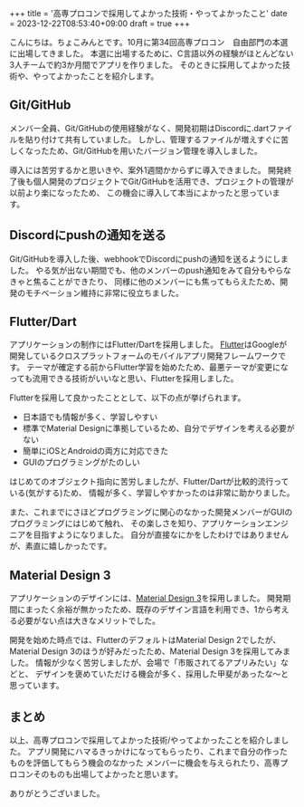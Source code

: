 +++
title = '高専プロコンで採用してよかった技術・やってよかったこと'
date = 2023-12-22T08:53:40+09:00
draft = true
+++

こんにちは。ちょこみんとです。10月に第34回高専プロコン　自由部門の本選に出場してきました。
本選に出場するために、C言語以外の経験がほとんどない3人チームで約3か月間でアプリを作りました。
そのときに採用してよかった技術や、やってよかったことを紹介します。

## Git/GitHub

メンバー全員、Git/GitHubの使用経験がなく、開発初期はDiscordに.dartファイルを貼り付けて共有していました。
しかし、管理するファイルが増えすぐに苦しくなったため、Git/GitHubを用いたバージョン管理を導入しました。

導入には苦労するかと思いきや、案外1週間かからずに導入できました。
開発終了後も個人開発のプロジェクトでGit/GitHubを活用でき、プロジェクトの管理が以前より楽になったため、
この機会に導入して本当によかったと思っています。

## Discordにpushの通知を送る

Git/GitHubを導入した後、webhookでDiscordにpushの通知を送るようにしました。
やる気が出ない期間でも、他のメンバーのpush通知をみて自分もやらなきゃと焦ることができたり、
同様に他のメンバーにも焦ってもらえたため、開発のモチベーション維持に非常に役立ちました。

## Flutter/Dart

アプリケーションの制作にはFlutter/Dartを採用しました。
[Flutter](https://flutter.dev/)はGoogleが開発しているクロスプラットフォームのモバイルアプリ開発フレームワークです。
テーマが確定する前からFlutter学習を始めたため、最悪テーマが変更になっても流用できる技術がいいなと思い、Flutterを採用しました。

Flutterを採用して良かったこととして、以下の点が挙げられます。

- 日本語でも情報が多く、学習しやすい
- 標準でMaterial Designに準拠しているため、自分でデザインを考える必要がない
- 簡単にiOSとAndroidの両方に対応できた
- GUIのプログラミングがたのしい

はじめてのオブジェクト指向に苦労しましたが、Flutter/Dartが比較的流行っている(気がする)ため、
情報が多く、学習しやすかったのは非常に助かりました。

また、これまでにさほどプログラミングに関心のなかった開発メンバーがGUIのプログラミングにはじめて触れ、
その楽しさを知り、アプリケーションエンジニアを目指すようになりました。
自分が直接なにかをしたわけではありませんが、素直に嬉しかったです。

## Material Design 3

アプリケーションのデザインには、[Material Design 3](https://material.io/design)を採用しました。
開発期間にまったく余裕が無かったため、既存のデザイン言語を利用でき、1から考える必要がない点は大きなメリットでした。

開発を始めた時点では、FlutterのデフォルトはMaterial Design 2でしたが、
Material Design 3のほうが好みだったため、Material Design 3を採用してみました。
情報が少なく苦労しましたが、会場で「市販されてるアプリみたい」などと、
デザインを褒めていただける機会が多く、採用した甲斐があったな～と思っています。

## まとめ

以上、高専プロコンで採用してよかった技術/やってよかったことを紹介しました。
アプリ開発にハマるきっかけになってもらったり、これまで自分の作ったものを評価してもらう機会のなかった
メンバーに機会を与えられたり、高専プロコンそのものも出場してよかったと思います。

ありがとうございました。
